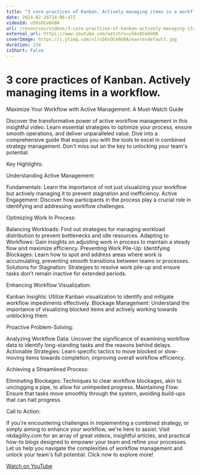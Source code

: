```yaml
---
title: "3 core practices of Kanban. Actively managing items in a workflow."
date: 2024-02-26T14:06:47Z
videoId: u56sOCe6G0A
url: /resources/videos/3-core-practices-of-kanban-actively-managing-items-in-a-workflow-
external_url: https://www.youtube.com/watch?v=u56sOCe6G0A
coverImage: https://i.ytimg.com/vi/u56sOCe6G0A/maxresdefault.jpg
duration: 234
isShort: False
---
```


# 3 core practices of Kanban. Actively managing items in a workflow.

Maximize Your Workflow with Active Management: A Must-Watch Guide

Discover the transformative power of active workflow management in this insightful video. Learn essential strategies to optimize your process, ensure smooth operations, and deliver unparalleled value. Dive into a comprehensive guide that equips you with the tools to excel in combined strategy management. Don't miss out on the key to unlocking your team's potential.

Key Highlights:

Understanding Active Management:

Fundamentals: Learn the importance of not just visualizing your workflow but actively managing it to prevent stagnation and inefficiency.
Active Engagement: Discover how participants in the process play a crucial role in identifying and addressing workflow challenges.

Optimizing Work In Process:

Balancing Workloads: Find out strategies for managing workload distribution to prevent bottlenecks and idle resources.
Adapting to Workflows: Gain insights on adjusting work in process to maintain a steady flow and maximize efficiency.
Preventing Work Pile-Up:
Identifying Blockages: Learn how to spot and address areas where work is accumulating, preventing smooth transitions between teams or processes.
Solutions for Stagnation: Strategies to resolve work pile-up and ensure tasks don't remain inactive for extended periods.

Enhancing Workflow Visualization:

Kanban Insights: Utilize Kanban visualization to identify and mitigate workflow impediments effectively.
Blockage Management: Understand the importance of visualizing blocked items and actively working towards unblocking them.

Proactive Problem-Solving:

Analyzing Workflow Data: Uncover the significance of examining workflow data to identify long-standing tasks and the reasons behind delays.
Actionable Strategies: Learn specific tactics to move blocked or slow-moving items towards completion, improving overall workflow efficiency.

Achieving a Streamlined Process:

Eliminating Blockages: Techniques to clear workflow blockages, akin to unclogging a pipe, to allow for unimpeded progress.
Maintaining Flow: Ensure that tasks move smoothly through the system, avoiding build-ups that can halt progress.

Call to Action:

If you're encountering challenges in implementing a combined strategy, or simply aiming to enhance your workflow, we're here to assist. Visit nkdagility.com for an array of great videos, insightful articles, and practical how-to blogs designed to empower your team and refine your processes. Let us help you navigate the complexities of workflow management and unlock your team's full potential. Click now to explore more!

[Watch on YouTube](https://www.youtube.com/watch?v=u56sOCe6G0A)
